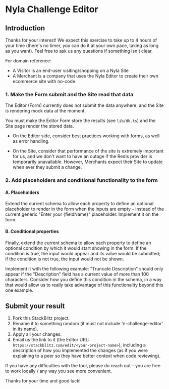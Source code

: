 # Nyla Challenge Editor

## Introduction

Thanks for your interest! We expect this exercise to take up to 4 hours of your time (there's no timer, you can do it at your own pace, taking as long as you want). Feel free to ask us any questions if something isn't clear.

For domain reference:

- A Visitor is an end-user visiting/shopping on a Nyla Site
- A Merchant is a company that uses the Nyla Editor to create their own ecommerce site with no-code.

### 1. Make the Form submit and the Site read that data

The Editor (Form) currently does not submit the data anywhere, and the Site is rendering mock data at the moment.

You must make the Editor Form store the results (see `lib/db.ts`) and the Site page render the stored data.

- On the Editor side, consider best practices working with forms, as well as error handling.

- On the Site, consider that performance of the site is extremely important for us, and we don't want to have an outage if the Redis provider is temporarily unavailable. However, Merchants expect their Site to update when ever they submit a change.

### 2. Add placeholders and conditional functionality to the form

#### A. Placeholders

Extend the current schema to allow each property to define an optional placeholder to render in the form when the inputs are empty – instead of the current generic "Enter your {fieldName}" placeholder. Implement it on the form.

#### B. Conditional properties

Finally, extend the current schema to allow each property to define an optional condition by which it would start showing in the form. If the condition is true, the input would appear and its value would be submitted; if the condition is not true, the input would not be shown.

Implement it with the following example: "Truncate Description" should only appear if the "Description" field has a current value of more than 100 characters. Consider how you define this condition in the schema, in a way that would allow us to really take advantage of this functionality beyond this one example.

## Submit your result

1. Fork this StackBlitz project.
2. Rename it to something random (it must not include 'n-challenge-editor' in its name).
3. Apply all your changes.
4. Email us the link to it (the Editor URL: `https://stackblitz.com/edit/<your-project-name>`), including a description of how you implemented the changes (as if you were explaining to a peer so they have better context when code reviewing).

If you have any difficulties with the tool, please do reach out – you are free to work locally / any way you see more convenient.

Thanks for your time and good luck!
